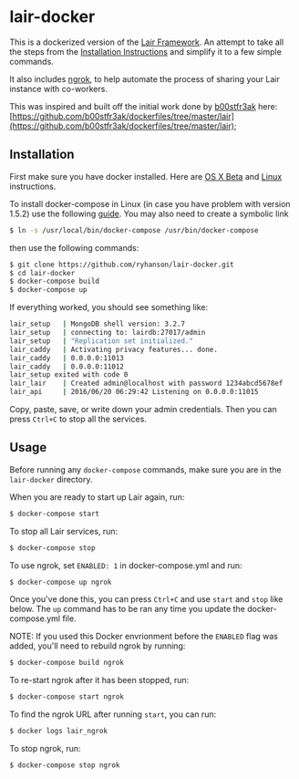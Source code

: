 # lair-docker
This is a dockerized version of the [Lair Framework](https://github.com/lair-framework/lair). An attempt to take all the steps from the [Installation Instructions](https://github.com/lair-framework/lair/wiki/Installation) and simplify it to a few simple commands.

It also includes [ngrok](https://ngrok.com/), to help automate the process of sharing your Lair instance with co-workers.

This was inspired and built off the initial work done by [b00stfr3ak](https://github.com/b00stfr3ak) here: [https://github.com/b00stfr3ak/dockerfiles/tree/master/lair](https://github.com/b00stfr3ak/dockerfiles/tree/master/lair);

## Installation

First make sure you have docker installed. Here are [OS X Beta](https://docs.docker.com/docker-for-mac/) and [Linux](https://docs.docker.com/linux/step_one/) instructions. 

To install docker-compose in Linux (in case you have problem with version 1.5.2) use the following [guide](https://docs.docker.com/compose/install/). You may also need to create a symbolic link

```bash
$ ln -s /usr/local/bin/docker-compose /usr/bin/docker-compose
```
then use the following commands:

```bash
$ git clone https://github.com/ryhanson/lair-docker.git
$ cd lair-docker
$ docker-compose build
$ docker-compose up
```

If everything worked, you should see something like:
```bash
lair_setup   | MongoDB shell version: 3.2.7
lair_setup   | connecting to: lairdb:27017/admin
lair_setup   | "Replication set initialized."
lair_caddy   | Activating privacy features... done.
lair_caddy   | 0.0.0.0:11013
lair_caddy   | 0.0.0.0:11012
lair_setup exited with code 0
lair_lair    | Created admin@localhost with password 1234abcd5678ef
lair_api     | 2016/06/20 06:29:42 Listening on 0.0.0.0:11015
```

Copy, paste, save, or write down your admin credentials. Then you can press `Ctrl+C` to stop all the services.

## Usage

Before running any `docker-compose` commands, make sure you are in the `lair-docker` directory.

When you are ready to start up Lair again, run: 
```bash
$ docker-compose start
```

To stop all Lair services, run:
```bash
$ docker-compose stop
```

To use ngrok, set `ENABLED: 1` in docker-compose.yml and run:
```bash
$ docker-compose up ngrok
```

Once you've done this, you can press `Ctrl+C` and use `start` and `stop` like below. The `up` command has to be ran any time you update the docker-compose.yml file.

NOTE: If you used this Docker envrionment before the `ENABLED` flag was added, you'll need to rebuild ngrok by running:
```bash
$ docker-compose build ngrok
```

To re-start ngrok after it has been stopped, run:
```bash
$ docker-compose start ngrok
```

To find the ngrok URL after running `start`, you can run:
```bash
$ docker logs lair_ngrok
```

To stop ngrok, run:
```bash
$ docker-compose stop ngrok
```
